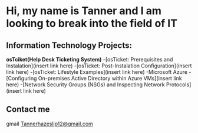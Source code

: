 <h1> Hi, my name is Tanner and I am looking to break into the field of IT

<h2> Information Technology Projects:</h2>
  <b>osTciket(Help Desk Ticketing System)</b>
  -[osTicket: Prerequisites and Instalation](insert link here)
  -[osTicket: Post-Instalation Configuration](insert link here)
  -[osTicket: Lifestyle Examples](insert link here)
-</b>Microsoft Azure</b>
 -[Configuring On-premises Active Directory within Azure VMs](insert link here)
 -[Network Security Groups (NSGs) and Inspecting Network Protocols](insert link here)

 <h2> Contact me</h2>


 gmail Tannerhazeslip12@gmail.com
 
